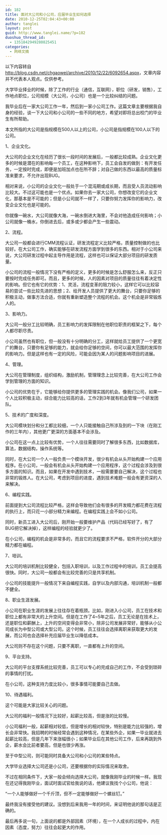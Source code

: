 ```yaml
---
id: 182
title: 面对大公司和小公司，应届毕业生如何选择
date: 2010-12-25T02:04:43+00:00
author: tanglei
layout: post
guid: http://www.tanglei.name/?p=182
duoshuo_thread_id:
  - 1351842949280825451
categories:
  - 网络文摘
---
```

以下内容转自<http://blog.csdn.net/chgaowei/archive/2010/12/22/6092654.aspx>，文章内容并不代表本人观点。仅供参考。

大学毕业择业的时候，除了工作的行业（通信，互联网），职位（研发，销售），工作地点职位，公司规模（大公司，小公司）也是一个比较纠结的问题。

我毕业后在一家大公司工作一年，然后到一家小公司工作。这篇文章主要根据我自身的经验，谈一下大公司和小公司的一些不同的地方，希望对即将总出校门的毕业生有所帮助。

本文所指的大公司是指规模在500人以上的公司，小公司是指规模在100人以下的公司。

1、企业文化。

大公司的企业文化在经历了很长一段时间的发展后，一般都比较成熟。企业文化更多的时候是潜在的影响每一个员工，在这种影响下，员工会自发的做到：有开发任务，一定按时完成，即便是加班加点也在所不辞；对自己做的东西以最高的质量标准来要求，不允许出现BUG。

相对来说，小公司的企业文化一般处于一个混沌期或成长期，而且受人员流动影响比较大。不过这可能也是一个优点。如果你去一家大公司，你想改变它的企业文化，那基本是不可能的；但是小公司就不一样了，只要你努力发挥你的影响力，改变企业文化也是可能的。

你就像一碗水，大公司就像大海，一碗水倒进大海里，不会对他造成任何影响；小公司就像一桶水，你倒进去后，或多或少都会产生一些震动。

2、流程。

大公司一般都会进行CMM流程认证，研发流程定义比较严格，质量控制做的也比较好。在大公司工作，确实能够在研发流程方面学到很多的东西。相对于小公司来说，大公司研发过程中起主导作用是流程，这样也可以保证大部分项目的研发质量。

小公司的流程一般情况下没有严格的定义，更多的时候是怎么舒服怎么来，反正只要按时完成任务即可。而且，更多的时候，人的因素对项目的质量往往有着决定性的影响。但它也有它的优势：1、灵活，流程变革的阻力较小，这样它可以比较容易的尝试一些比较先进的思想；2、给开发人员提供了更大的舞台，只要你足够的积极主动，做事方法合适，你就有重新塑造整个流程的机会。这个机会是非常锻炼人的。

3、影响力。

大公司一般分工比较明确，员工影响力的发挥限制在他职位职责的框架之下，每个人都尽职尽责。

小公司虽然也有职位，但一般没有十分明确的分工，这样就给员工提供了一个更宽广的舞台，只要你有足够的能力，就会给你足够的空间，你可以最大范围的发挥你的影响力。但是这样也有一定的风险，可能会因为某人的问题影响项目的进展。

4、管理。

大公司在管理制度，组织结构，激励机制，管理理念上比较完善，在大公司工作会学到管理的方面的知识。

小公司的优势在于，它能够给你提供更多的管理实践的机会。像我们公司，如果一个人比较积极主动，综合能力比较高的话，工作2到3年就有机会管理一个研发团队。

5、技术的广度和深度。

大公司模块划分和分工都比较细，一个人只能接触自己所涉及到的一下块（在刚工作的三年内），其他更广更深的方面基本不会涉及。

小公司在这一点上比较有优势，一个人往往需要同时了解很多东西，比如数据库，算法，数据结构，操作系统等。

同时，在大公司一个人一般负责一个模块开发，很少有机会从头开始构建一个应用程序。在小公司，一般会有机会从头开始构建一个应用程序，这个过程会涉及到很多方面的知识。而且，如果在开发中遇到技术，一般需要要自己解决，这个过程也非常的锻炼人。在大公司，考虑到项目的进度，遇到技术难题一般会有更资深的人来解决。

6、编程实践。

前面提到大公司流程比较严格，这样会导致他们会有很多的开发精力都花费在流程的执行上，而只花一小部分精力来编程。在编程实践上会不如小公司。

同时，新员工进入大公司后，刚开始一般要维护产品（代码已经写好了，有了BUG把它解决掉），这样编程的经验就更少了。

在小公司，编程的机会是非常多的，而且它的流程要求不严格，软件开分的大部分精力都在编程。

7、培训。

大公司的培训机制比较健全，包括入职培训，以及工作过程中的培训，员工会提高很快。同时，大公司一般都会有比较完善的只是共享机制。

小公司的技能提升一般情况下来自编程实践，自学以及内部沟通，培训机制一般都不健全。

8、职业生涯发展。

小公司在职业生涯的发展上往往存在着瓶颈。比如，刚进入小公司，员工在技术和职位上都有非常大的上升空间。但是在工作了4~5年之后，员工无论是在技术上，还是职位和薪酬上，上升的空间变得会非常小，除非公司发展非常好，能够从小公司成长为中型公司或大型公司。这个时候，员工往往会选择离职来获取更大的发展，而公司也会选择补充应届毕业生以降低成本。

大公司则不存在这个问题，只要不离职，一直都有上升的空间。

9、平台支持。

大公司的平台支撑系统比较完善，员工可以专心的完成自己的工作，不会受到琐碎的事情的打扰。

在小公司，这种支持力度比较小，很多事情可能要自己去做。

10、待遇福利。

这个可能是大家比较关心的问题。

大公司的福利一般情况下比较好，起薪比较高，但是涨的比较慢。

小公司福利一般，起薪相对较低，但是增长的相对较快，特别是能力比较强的，增长会非常快。我招聘的时候经常会遇到这种情况，在某些外企，如果一毕业就进去起薪比较高，但是几年下来涨幅很小；如果毕业后在其他公司工作，后来再跳到外企，薪水会比前者要高，但是也很少再涨。

至于中型公司，则可能同时具备大公司和小公司的某些特点。

大学毕业选择大公司还是小公司，还要根据你的实际情况来取舍。

不过在相同条件下，大家一般会倾向选择大公司，就像我刚毕业的时候一样。我现在还记得我刚毕业，面试时面试官给我说的话，他建议我找个小公司，他说：

“一个人能够做好一个千斤顶，但不一定能够做好一个螺丝钉。”

最终我没有接受他的建议。没想到后来我用一年的时间，来证明他说的那句话是正确的。

最后再多说一句，上面说的都是外部因素（环境），在一个人成长的过程中，内在因素（态度，努力）往往会起更大的作用。
